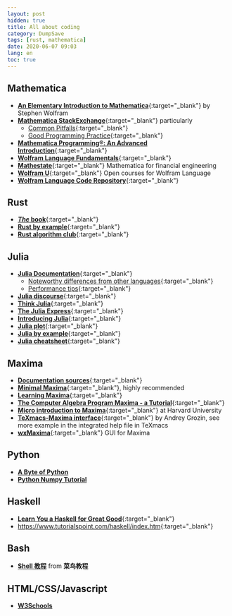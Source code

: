 ```yaml
---
layout: post
hidden: true
title: All about coding
category: DumpSave
tags: [rust, mathematica]
date: 2020-06-07 09:03
lang: en
toc: true
---
```

## Mathematica
* [**An Elementary Introduction to Mathematica**](https://www.wolfram.com/language/elementary-introduction/2nd-ed/){:target="_blank"} by Stephen Wolfram
* [**Mathematica StackExchange**](https://mathematica.stackexchange.com/){:target="_blank"} particularly
  * [Common Pitfalls](https://mathematica.stackexchange.com/questions/18393/what-are-the-most-common-pitfalls-awaiting-new-users){:target="_blank"}
  * [Good Programming Practice](https://mathematica.stackexchange.com/questions/18/where-can-i-find-examples-of-good-mathematica-programming-practice){:target="_blank"}
* [**Mathematica Programming®: An Advanced Introduction**](http://www.mathprogramming-intro.org/){:target="_blank"}
* [**Wolfram Language Fundamentals**](http://library.wolfram.com/infocenter/MathSource/5216/){:target="_blank"}
* [**Mathestate**](http://www.mathestate.com/){:target="_blank"} Mathematica for financial engineering
* [**Wolfram U**](http://www.wolfram.com/wolfram-u/){:target="_blank"}  Open courses for Wolfram Language
* [**Wolfram Language Code Repository**](http://www.wolfram.com/language/gallery/){:target="_blank"}

## Rust
* [***The* book**](https://doc.rust-lang.org/book/){:target="_blank"}
* [**Rust by example**](https://doc.rust-lang.org/stable/rust-by-example/){:target="_blank"}
* [**Rust algorithm club**](https://rust-algo.club/index.html){:target="_blank"}

## Julia
* [**Julia Documentation**](https://docs.julialang.org/en/v1/){:target="_blank"}
  * [Noteworthy differences from other languages](https://docs.julialang.org/en/v1/manual/noteworthy-differences/index.html){:target="_blank"}
  * [Performance tips](https://docs.julialang.org/en/v1/manual/performance-tips/){:target="_blank"}
* [**Julia discourse**](https://discourse.julialang.org/){:target="_blank"}
* [**Think Julia**](https://benlauwens.github.io/ThinkJulia.jl/latest/book.html){:target="_blank"}
* [**The Julia Express**](http://bogumilkaminski.pl/files/julia_express.pdf){:target="_blank"}
* [**Introducing Julia**](https://en.wikibooks.org/wiki/Introducing_Julia/){:target="_blank"}
* [**Julia plot**](http://docs.juliaplots.org/latest/tutorial/#tutorial-1){:target="_blank"}
* [**Julia by example**](https://juliabyexample.helpmanual.io/){:target="_blank"}
* [**Julia cheatsheet**](https://cheatsheets.quantecon.org/julia-cheatsheet.html){:target="_blank"}

## Maxima
* [**Documentation sources**](http://maxima.sourceforge.net/documentation.html){:target="_blank"}
* [**Minimal Maxima**](http://maxima.sourceforge.net/documentation.html){:target="_blank"}, highly recommended
* [**Learning Maxima**](https://aty.sdsu.edu/bibliog/latex/maxima/intro.html){:target="_blank"}
* [**The Computer Algebra Program Maxima - a Tutorial**](http://maxima.sourceforge.net/docs/tutorial/en/gaertner-tutorial-revision/Contents.htm){:target="_blank"}
* [**Micro introduction to Maxima**](http://www.math.harvard.edu/computing/maxima/){:target="_blank"} at Harvard University
* [**TeXmacs-Maxima interface**](http://www.texmacs.org/tmweb/documents/tutorials/maxima-tutorial/maxima-tutorial.en.html){:target="_blank"} by Andrey Grozin, see more example in the integrated help file in TeXmacs
* [**wxMaxima**](https://wxmaxima-developers.github.io/wxmaxima/){:target="_blank"} GUI for Maxima

## Python
* [**A Byte of Python**](https://python.swaroopch.com/)
* [**Python Numpy Tutorial**](http://cs231n.github.io/python-numpy-tutorial/)

## Haskell
* [**Learn You a Haskell for Great Good**](http://learnyouahaskell.com/){:target="_blank"}
* <https://www.tutorialspoint.com/haskell/index.htm>{:target="_blank"}

## Bash
* [**Shell 教程**](https://www.runoob.com/linux/linux-shell.html) from **菜鸟教程**
  
## HTML/CSS/Javascript
* [**W3Schools**](https://www.w3schools.com/)